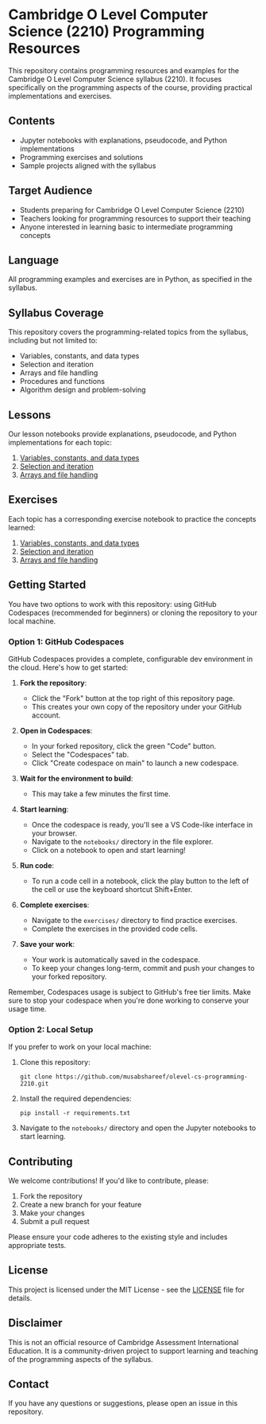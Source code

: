 # Cambridge O Level Computer Science (2210) Programming Resources

This repository contains programming resources and examples for the Cambridge O Level Computer Science syllabus (2210). It focuses specifically on the programming aspects of the course, providing practical implementations and exercises.

## Contents

- Jupyter notebooks with explanations, pseudocode, and Python implementations
- Programming exercises and solutions
- Sample projects aligned with the syllabus

## Target Audience

- Students preparing for Cambridge O Level Computer Science (2210)
- Teachers looking for programming resources to support their teaching
- Anyone interested in learning basic to intermediate programming concepts

## Language

All programming examples and exercises are in Python, as specified in the syllabus.

## Syllabus Coverage

This repository covers the programming-related topics from the syllabus, including but not limited to:

- Variables, constants, and data types
- Selection and iteration
- Arrays and file handling
- Procedures and functions
- Algorithm design and problem-solving

## Lessons

Our lesson notebooks provide explanations, pseudocode, and Python implementations for each topic:

1. [Variables, constants, and data types](./notebooks/01-variables-constants-datatypes.ipynb)
2. [Selection and iteration](./notebooks/02-selection-iteration.ipynb)
3. [Arrays and file handling](./notebooks/03-arrays-file-handling.ipynb)

## Exercises

Each topic has a corresponding exercise notebook to practice the concepts learned:

1. [Variables, constants, and data types](./exercises/01-variables-constants-datatypes-exercise.ipynb)
2. [Selection and iteration](./exercises/02-selection-iteration-exercise.ipynb)
3. [Arrays and file handling](./exercises/03-arrays-file-handling-exercise.ipynb)

## Getting Started

You have two options to work with this repository: using GitHub Codespaces (recommended for beginners) or cloning the repository to your local machine.

### Option 1: GitHub Codespaces

GitHub Codespaces provides a complete, configurable dev environment in the cloud. Here's how to get started:

1. **Fork the repository**:
   - Click the "Fork" button at the top right of this repository page.
   - This creates your own copy of the repository under your GitHub account.

2. **Open in Codespaces**: 
   - In your forked repository, click the green "Code" button.
   - Select the "Codespaces" tab.
   - Click "Create codespace on main" to launch a new codespace.

3. **Wait for the environment to build**: 
   - This may take a few minutes the first time.

4. **Start learning**:
   - Once the codespace is ready, you'll see a VS Code-like interface in your browser.
   - Navigate to the `notebooks/` directory in the file explorer.
   - Click on a notebook to open and start learning!

5. **Run code**:
   - To run a code cell in a notebook, click the play button to the left of the cell or use the keyboard shortcut Shift+Enter.

6. **Complete exercises**:
   - Navigate to the `exercises/` directory to find practice exercises.
   - Complete the exercises in the provided code cells.

7. **Save your work**:
   - Your work is automatically saved in the codespace.
   - To keep your changes long-term, commit and push your changes to your forked repository.

Remember, Codespaces usage is subject to GitHub's free tier limits. Make sure to stop your codespace when you're done working to conserve your usage time.

### Option 2: Local Setup

If you prefer to work on your local machine:

1. Clone this repository:
   ```
   git clone https://github.com/musabshareef/olevel-cs-programming-2210.git
   ```

2. Install the required dependencies:
   ```
   pip install -r requirements.txt
   ```

3. Navigate to the `notebooks/` directory and open the Jupyter notebooks to start learning.

## Contributing

We welcome contributions! If you'd like to contribute, please:

1. Fork the repository
2. Create a new branch for your feature
3. Make your changes
4. Submit a pull request

Please ensure your code adheres to the existing style and includes appropriate tests.

## License

This project is licensed under the MIT License - see the [LICENSE](LICENSE) file for details.

## Disclaimer

This is not an official resource of Cambridge Assessment International Education. It is a community-driven project to support learning and teaching of the programming aspects of the syllabus.

## Contact

If you have any questions or suggestions, please open an issue in this repository.